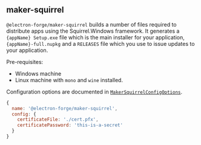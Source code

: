 ## maker-squirrel

`@electron-forge/maker-squirrel` builds a number of files required to distribute apps using the Squirrel.Windows framework. It generates a `{appName} Setup.exe` file which is the main installer for your application, `{appName}-full.nupkg` and a `RELEASES` file which you use to issue updates to your application.

Pre-requisites:

* Windows machine
* Linux machine with `mono` and `wine` installed.

Configuration options are documented in [`MakerSquirrelConfigOptions`](https://js.electronforge.io/interfaces/_electron_forge_maker_squirrel.InternalOptions.Options.html).

```javascript
{
  name: '@electron-forge/maker-squirrel',
  config: {
    certificateFile: './cert.pfx',
    certificatePassword: 'this-is-a-secret'
  }
}
```
